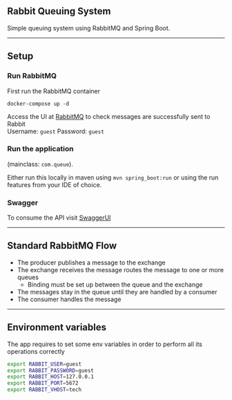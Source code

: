 Rabbit Queuing System
---------------------
Simple queuing system using RabbitMQ and Spring Boot.

---

Setup
-----

### Run RabbitMQ

First run the RabbitMQ container
```
docker-compose up -d
```
Access the UI at [RabbitMQ](http://localhost:15672) to check messages are successfully sent to Rabbit  
Username: `guest`
Password: `guest`

### Run the application

(mainclass: `com.queue`).

Either run this locally in maven using `mvn spring_boot:run` or using the run features from your IDE of choice.

### Swagger

To consume the API visit [SwaggerUI](http://localhost:8080/swagger)

---

Standard RabbitMQ Flow
----------------------
- The producer publishes a message to the exchange
- The exchange receives the message routes the message to one or more queues
    - Binding must be set up between the queue and the exchange
- The messages stay in the queue until they are handled by a consumer
- The consumer handles the message

---

Environment variables
---------------------

The app requires to set some env variables in order to perform all its operations correctly

```bash
export RABBIT_USER=guest
export RABBIT_PASSWORD=guest
export RABBIT_HOST=127.0.0.1
export RABBIT_PORT=5672
export RABBIT_VHOST=tech
```